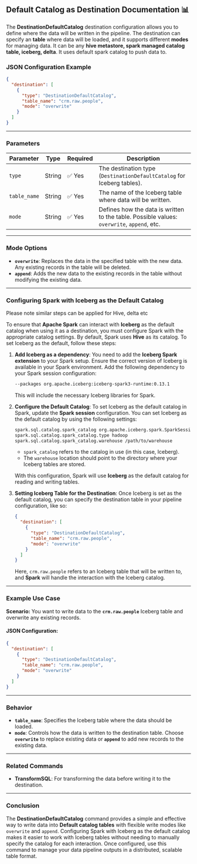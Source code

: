 
## **Default Catalog as Destination Documentation 📊**

The **DestinationDefaultCatalog** destination configuration allows you to define where the data will be written in the pipeline. The destination can specify an **table** where data will be loaded, and it supports different **modes** for managing data. It can be any **hive metastore, spark managed catalog table, iceberg, delta**. It uses default spark catalog to push data to. 

### **JSON Configuration Example**

```json
{
  "destination": [
    {
      "type": "DestinationDefaultCatalog",
      "table_name": "crm.raw.people",
      "mode": "overwrite"
    }
  ]
}
```

---

### **Parameters**

| Parameter         | Type    | Required | Description |
|-------------------|---------|----------|-------------|
| `type`            | String  | ✅ Yes    | The destination type (`DestinationDefaultCatalog` for Iceberg tables). |
| `table_name`      | String  | ✅ Yes    | The name of the Iceberg table where data will be written. |
| `mode`            | String  | ✅ Yes    | Defines how the data is written to the table. Possible values: `overwrite`, `append`, etc. |

---

### **Mode Options**

- **`overwrite`**: Replaces the data in the specified table with the new data. Any existing records in the table will be deleted.
- **`append`**: Adds the new data to the existing records in the table without modifying the existing data.

---

### **Configuring Spark with Iceberg as the Default Catalog**

Please note similar steps can be applied for Hive, delta etc 

To ensure that **Apache Spark** can interact with **Iceberg** as the default catalog when using it as a destination, you must configure Spark with the appropriate catalog settings. By default, Spark uses **Hive** as its catalog. To set Iceberg as the default, follow these steps:

1. **Add Iceberg as a dependency**:
   You need to add the **Iceberg Spark extension** to your Spark setup. Ensure the correct version of Iceberg is available in your Spark environment. Add the following dependency to your Spark session configuration:

   ```bash
   --packages org.apache.iceberg:iceberg-spark3-runtime:0.13.1
   ```

   This will include the necessary Iceberg libraries for Spark.

2. **Configure the Default Catalog**:
   To set Iceberg as the default catalog in Spark, update the **Spark session** configuration. You can set Iceberg as the default catalog by using the following settings:

   ```bash
   spark.sql.catalog.spark_catalog org.apache.iceberg.spark.SparkSessionCatalog
   spark.sql.catalog.spark_catalog.type hadoop
   spark.sql.catalog.spark_catalog.warehouse /path/to/warehouse
   ```

   - `spark_catalog` refers to the catalog in use (in this case, Iceberg).
   - The `warehouse` location should point to the directory where your Iceberg tables are stored.

   With this configuration, Spark will use **Iceberg** as the default catalog for reading and writing tables.

3. **Setting Iceberg Table for the Destination**:
   Once Iceberg is set as the default catalog, you can specify the destination table in your pipeline configuration, like so:

   ```json
   {
     "destination": [
       {
         "type": "DestinationDefaultCatalog",
         "table_name": "crm.raw.people",
         "mode": "overwrite"
       }
     ]
   }
   ```

   Here, `crm.raw.people` refers to an Iceberg table that will be written to, and **Spark** will handle the interaction with the Iceberg catalog.

---

### **Example Use Case**

**Scenario:** You want to write data to the **`crm.raw.people`** Iceberg table and overwrite any existing records.

#### **JSON Configuration:**

```json
{
  "destination": [
    {
      "type": "DestinationDefaultCatalog",
      "table_name": "crm.raw.people",
      "mode": "overwrite"
    }
  ]
}
```

---

### **Behavior**

- **`table_name`**: Specifies the Iceberg table where the data should be loaded.
- **`mode`**: Controls how the data is written to the destination table. Choose **`overwrite`** to replace existing data or **`append`** to add new records to the existing data.

---

### **Related Commands**

- **TransformSQL**: For transforming the data before writing it to the destination.

---

### **Conclusion**

The **DestinationDefaultCatalog** command provides a simple and effective way to write data into **Default catalog tables** with flexible write modes like `overwrite` and `append`. Configuring Spark with Iceberg as the default catalog makes it easier to work with Iceberg tables without needing to manually specify the catalog for each interaction. Once configured, use this command to manage your data pipeline outputs in a distributed, scalable table format.
